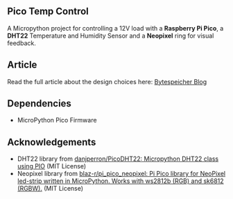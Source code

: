 ## Pico Temp Control

A Micropython project for controlling a 12V load with a **Raspberry Pi Pico**, a **DHT22** Temperature and Humidity Sensor
and a **Neopixel** ring for visual feedback.

## Article
Read the full article about the design choices here: [Bytespeicher Blog](https://technikkultur-erfurt.de/?p=443)

## Dependencies
- MicroPython Pico Firmware

## Acknowledgements
- DHT22 library from [danjperron/PicoDHT22: Micropython DHT22 class using PIO](https://github.com/danjperron/PicoDHT22) (MIT License)
- Neopixel library from [blaz-r/pi_pico_neopixel: Pi Pico library for NeoPixel led-strip written in MicroPython. Works with ws2812b (RGB) and sk6812 (RGBW).](https://github.com/blaz-r/pi_pico_neopixel) (MIT License)